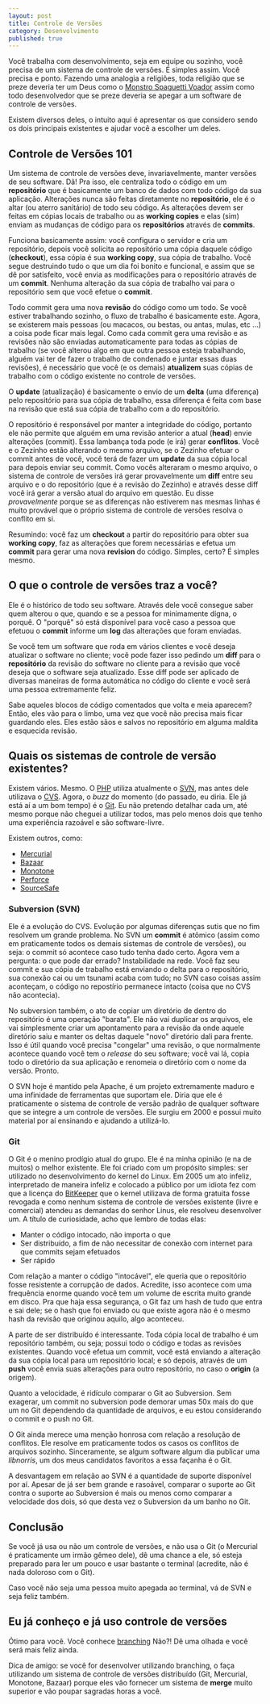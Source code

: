 ```yaml
---
layout: post
title: Controle de Versões
category: Desenvolvimento
published: true
---
```


Você trabalha com desenvolvimento, seja em equipe ou sozinho, você
precisa de um sistema de controle de versões. É simples assim. Você
precisa e ponto. Fazendo uma analogia a religiões, toda religião que se
preze deveria ter um Deus como o [Monstro Spaguetti
Voador](http://en.wikipedia.org/wiki/Flying_Spaghetti_Monster) assim
como todo desenvolvedor que se preze deveria se apegar a um software de
controle de versões.

Existem diversos deles, o intuito aqui é apresentar os que considero
sendo os dois principais existentes e ajudar você a escolher um deles.

## Controle de Versões 101

Um sistema de controle de versões deve, invariavelmente, manter versões
de seu software. Dã! Pra isso, ele centraliza todo o código em um
**repositório** que é basicamente um banco de dados com todo código da
sua aplicação. Alterações nunca são feitas diretamente no
**repositório**, ele é o altar (ou aterro sanitário) de todo seu código.
As alterações devem ser feitas em cópias locais de trabalho ou as
**working copies** e elas (sim) enviam as mudanças de código para os
**repositórios** através de **commits**.

Funciona basicamente assim: você configura o servidor e cria um
repositório, depois você solicita ao repositório uma cópia daquele
código (**checkout**), essa cópia é sua **working copy**, sua cópia de
trabalho. Você segue destruindo tudo o que um dia foi bonito e
funcional, e assim que se dê por satisfeito, você envia as modificações
para o repositório através de um **commit**. Nenhuma alteração da sua
cópia de trabalho vai para o repositório sem que você efetue o
**commit**.

Todo commit gera uma nova **revisão** do código como um todo. Se você
estiver trabalhando sozinho, o fluxo de trabalho é basicamente este.
Agora, se existerem mais pessoas (ou macacos, ou bestas, ou antas,
mulas, etc ...) a coisa pode ficar mais legal. Como cada commit gera uma
revisão e as revisões não são enviadas automaticamente para todas as
cópias de trabalho (se você alterou algo em que outra pessoa esteja
trabalhando, alguém vai ter de fazer o trabalho de condenado e juntar
essas duas revisões), é necessário que você (e os demais) **atualizem**
suas cópias de trabalho com o código existente no controle de versões.

O **update** (atualização) é basicamente o envio de um **delta** (uma
diferença) pelo repositório para sua cópia de trabalho, essa diferença é
feita com base na revisão que está sua cópia de trabalho com a do
repositório.

O repositório é responsável por manter a integridade do código, portanto
ele não permite que alguém em uma revisão anterior a atual (**head**)
envie alterações (commit). Essa lambança toda pode (e irá) gerar
**conflitos**. Você e o Zezinho estão alterando o mesmo arquivo, se o
Zezinho efetuar o commit antes de você, você terá de fazer um **update**
da sua cópia local para depois enviar seu commit. Como vocês alteraram o
mesmo arquivo, o sistema de controle de versões irá gerar provavelmente
um **diff** entre seu arquivo e o do repositório (que é a revisão do
Zezinho) e através desse diff você irá gerar a versão atual do arquivo
em questão. Eu disse *provavelmente* porque se as diferenças não
estiverem nas mesmas linhas é muito provável que o próprio sistema de
controle de versões resolva o conflito em si.

Resumindo: você faz um **checkout** a partir do repositório para obter
sua **working copy**, faz as alterações que forem necessárias e efetua
um **commit** para gerar uma nova **revision** do código. Simples,
certo? É simples mesmo.

## O que o controle de versões traz a você?

Ele é o histórico de todo seu software. Através dele você consegue saber
quem alterou o que, quando e se a pessoa for minimamente digna, o
porquê. O "porquê" só está disponível para você caso a pessoa que
efetuou o **commit** informe um **log** das alterações que foram
enviadas.

Se você tem um software que roda em vários clientes e você deseja
atualizar o software no cliente; você pode fazer isso pedindo um
**diff** para o **repositório** da revisão do software no cliente para a
revisão que você deseja que o software seja atualizado. Esse diff pode
ser aplicado de diversas maneiras de forma automática no código do
cliente e você será uma pessoa extremamente feliz.

Sabe aqueles blocos de código comentados que volta e meia aparecem?
Então, eles vão para o limbo, uma vez que você não precisa mais ficar
guardando eles. Eles estão sãos e salvos no repositório em alguma
maldita e esquecida revisão.

## Quais os sistemas de controle de versão existentes?

Existem vários. Mesmo. O [PHP](http://php.net) utiliza atualmente o
[SVN](http://subversion.apache.org/), mas antes dele utilizava o
[CVS](http://www.cvshome.org/eng/). Agora, o *buzz* do momento (do
passado, eu diria. Ele já está aí a um bom tempo) é o
[Git](http://git-scm.com/). Eu não pretendo detalhar cada um, até mesmo
porque não cheguei a utilizar todos, mas pelo menos dois que tenho uma
experiência razoável e são software-livre.

Existem outros, como:

-   [Mercurial](https://www.mercurial-scm.org/)
-   [Bazaar](http://en.wikipedia.org/wiki/Bazaar_(software))
-   [Monotone](http://www.monotone.ca/)
-   [Perforce](http://www.perforce.com/)
-   [SourceSafe](http://msdn.microsoft.com/en-us/library/3h0544kx(v=vs.80).aspx)

### Subversion (SVN)

Ele é a evolução do CVS. Evolução por algumas diferenças sutis que no
fim resolvem um grande problema. No SVN um **commit** é atômico (assim
como em praticamente todos os demais sistemas de controle de versões),
ou seja: o commit só acontece caso tudo tenha dado certo. Agora vem a
pergunta: o que pode dar errado? Instabilidade na rede. Você faz seu
commit e sua cópia de trabalho está enviando o delta para o repositório,
sua conexão cai ou um tsunami acaba com tudo; no SVN caso coisas assim
aconteçam, o código no repostírio permanece intacto (coisa que no CVS
não acontecia).

No subversion também, o ato de copiar um diretório de dentro do
repositório é uma operação "barata". Ele não vai duplicar os arquivos,
ele vai simplesmente criar um apontamento para a revisão da onde aquele
diretório saiu e manter os deltas daquele "novo" diretório dali para
frente. Isso é útil quando você precisa "congelar" uma revisão, o que
normalmente acontece quando você tem o *release* do seu software; você
vai lá, copia todo o diretório da sua aplicação e renomeia o diretório
com o nome da versão. Pronto.

O SVN hoje é mantido pela Apache, é um projeto extremamente maduro e uma
infinidade de ferramentas que suportam ele. Diria que ele é praticamente
o sistema de controle de versão padrão de qualquer software que se
integre a um controle de versões. Ele surgiu em 2000 e possui muito
material por aí ensinando e ajudando a utilizá-lo.

### Git

O Git é o menino prodígio atual do grupo. Ele é na minha opinião (e na
de muitos) o melhor existente. Ele foi criado com um propósito simples:
ser utilizado no desenvolvimento do kernel do Linux. Em 2005 um ato
infeliz, interpretado de maneira infeliz e colocado a público por um
idiota fez com que a licença do [BitKeeper](http://www.bitkeeper.com/)
que o kernel utilizava de forma gratuita fosse revogada e como nenhum
sistema de controle de versões existente (livre e comercial) atendeu as
demandas do senhor Linus, ele resolveu desenvolver um. A título de
curiosidade, acho que lembro de todas elas:

-   Manter o código intocado, não importa o que
-   Ser distribuído, a fim de não necessitar de conexão com internet
    para que commits sejam efetuados
-   Ser rápido

Com relação a manter o código "intocável", ele queria que o repositório
fosse resistente a corrupção de dados. Acredite, isso acontece com uma
frequência enorme quando você tem um volume de escrita muito grande em
disco. Pra que haja essa segurança, o Git faz um hash de tudo que entra
e sai dele; se o hash que foi enviado ou que existe agora não é o mesmo
hash da revisão que originou aquilo, algo aconteceu.

A parte de ser distribuído é interessante. Toda cópia local de trabalho
é um repositório também, ou seja; possui todo o código e todas as
revisões existentes. Quando você efetua um commit, você está enviando a
alteração da sua cópia local para um repositório local; e só depois,
através de um **push** você envia suas alterações para outro
repositório, no caso o **origin** (a origem).

Quanto a velocidade, é ridículo comparar o Git ao Subversion. Sem
exagerar, um commit no subversion pode demorar umas 50x mais do que um
no Git dependendo da quantidade de arquivos, e eu estou considerando o
commit e o push no Git.

O Git ainda merece uma menção honrosa com relação a resolução de
conflitos. Ele resolve em praticamente todos os casos os conflitos de
arquivos sozinho. Sinceramente, se algum software algum dia publicar uma
*libnorris*, um dos meus candidatos favoritos a essa façanha é o Git.

A desvantagem em relação ao SVN é a quantidade de suporte disponível por
aí. Apesar de já ser bem grande e rasoável, comparar o suporte ao Git
contra o suporte ao Subversion é mais ou menos como comparar a
velocidade dos dois, só que desta vez o Subversion da um banho no Git.

## Conclusão

Se você já usa ou não um controle de versões, e não usa o Git (o
Mercurial é praticamente um irmão gêmeo dele), dê uma chance a ele, só
esteja preparado para ler um pouco e usar bastante o terminal (acredite,
não é nada doloroso com o Git).

Caso você não seja uma pessoa muito apegada ao terminal, vá de SVN e
seja feliz também.

## Eu já conheço e já uso controle de versões

Ótimo para você. Você conhece
[branching](http://en.wikipedia.org/wiki/Branching_(software)?) Não?! Dê
uma olhada e você será mais feliz ainda.

Dica de amigo: se você for desenvolver utilizando branching, o faça
utilizando um sistema de controle de versões distribuído (Git,
Mercurial, Monotone, Bazaar) porque eles vão fornecer um sistema de
**merge** muito superior e vão poupar sagradas horas a você.

